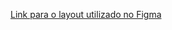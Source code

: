 [Link para o layout utilizado no Figma](https://www.figma.com/file/QZPrNBNl7dPxjbduW7twou/Free-Admin-Dashboard-(Community)?node-id=2%3A3)
